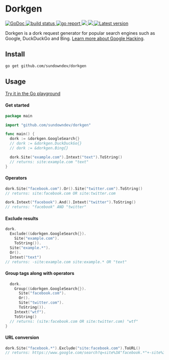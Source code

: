 # Dorkgen

<div align="left">
  <a href="https://godoc.org/github.com/sundowndev/dorkgen">
    <img src="https://godoc.org/github.com/sundowndev/dorkgen?status.svg" alt="GoDoc">
  </a>
  <a href="https://github.com/sundowndev/dorkgen/actions">
    <img src="https://img.shields.io/endpoint.svg?url=https://actions-badge.atrox.dev/sundowndev/dorkgen/badge?ref=master" alt="build status" />
  </a>
  <a href="https://goreportcard.com/report/github.com/sundowndev/dorkgen">
    <img src="https://goreportcard.com/badge/github.com/sundowndev/dorkgen" alt="go report" />
  </a>
  <a href="https://codeclimate.com/github/sundowndev/dorkgen/maintainability">
    <img src="https://api.codeclimate.com/v1/badges/e827d7cc994c6519d319/maintainability" />
  </a>
  <a href="https://codecov.io/gh/sundowndev/dorkgen">
    <img src="https://codecov.io/gh/sundowndev/dorkgen/branch/master/graph/badge.svg" />
  </a>
  <a href="https://github.com/sundowndev/dorkgen/releases">
    <img src="https://img.shields.io/github/release/SundownDEV/dorkgen.svg" alt="Latest version" />
  </a>
</div>

Dorkgen is a dork request generator for popular search engines such as Google, DuckDuckGo and Bing. [Learn more about Google Hacking](https://en.wikipedia.org/wiki/Google_hacking).

## Install

```bash
go get github.com/sundowndev/dorkgen
```

## Usage

[Try it in the Go playground](https://play.golang.org/p/ck_hEoX8cTK)

#### Get started

```go
package main

import "github.com/sundowndev/dorkgen"

func main() {
  dork := &dorkgen.GoogleSearch{}
  // dork := &dorkgen.DuckDuckGo{}
  // dork := &dorkgen.Bing{}

  dork.Site("example.com").Intext("text").ToString()
  // returns: site:example.com "text"
}
```

#### Operators

```go
dork.Site("facebook.com").Or().Site("twitter.com").ToString()
// returns: site:facebook.com OR site:twitter.com

dork.Intext("facebook").And().Intext("twitter").ToString()
// returns: "facebook" AND "twitter"
```

#### Exclude results

```go
dork.
  Exclude((&dorkgen.GoogleSearch{}).
    Site("example.com").
    ToString()).
  Site("example.*").
  Or().
  Intext("text")
// returns: -site:example.com site:example.* OR "text"
```

#### Group tags along with operators

```go
  dork.
    Group((&dorkgen.GoogleSearch{}).
      Site("facebook.com").
      Or().
      Site("twitter.com").
      ToString()).
    Intext("wtf").
    ToString()
  // returns: (site:facebook.com OR site:twitter.com) "wtf"
}
```

#### URL conversion

```go
dork.Site("facebook.*").Exclude("site:facebook.com").ToURL()
// returns: https://www.google.com/search?q=site%3A"facebook.*"+-site%3Afacebook.com
```
